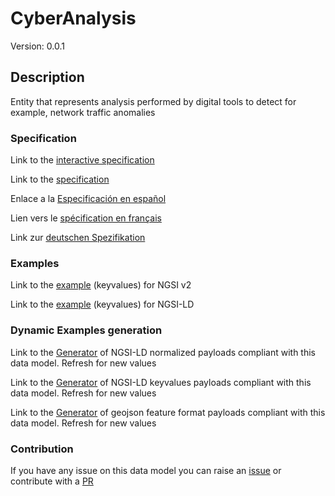 # CyberAnalysis
Version: 0.0.1

## Description 

Entity that represents analysis performed by digital tools to detect for example, network traffic anomalies
### Specification

Link to the [interactive specification](https://swagger.lab.fiware.org/?url=https://raw.githubusercontent.com/smart-data-models/dataModel.RiskManagement/master/CyberAnalysis/swagger.yaml)

Link to the [specification](https://github.com/smart-data-models/dataModel.RiskManagement/blob/master/CyberAnalysis/doc/spec.md)

Enlace a la [Especificación en español](https://github.com/smart-data-models/dataModel.RiskManagement/blob/master/CyberAnalysis/doc/spec_ES.md)

Lien vers le [spécification en français](https://github.com/smart-data-models/dataModel.RiskManagement/blob/master/CyberAnalysis/doc/spec_FR.md)

Link zur [deutschen Spezifikation](https://github.com/smart-data-models/dataModel.RiskManagement/blob/master/CyberAnalysis/doc/spec_DE.md)
### Examples

Link to the [example](https://github.com/smart-data-models/dataModel.RiskManagement/blob/master/CyberAnalysis/examples/example.json) (keyvalues) for NGSI v2

Link to the [example](https://github.com/smart-data-models/dataModel.RiskManagement/blob/master/CyberAnalysis/examples/example.jsonld) (keyvalues) for NGSI-LD
### Dynamic Examples generation

Link to the [Generator](https://smartdatamodels.org/extra/ngsi-ld_generator.php?schemaUrl=https://raw.githubusercontent.com/smart-data-models/dataModel.RiskManagement/master/CyberAnalysis/schema.json&email=info@smartdatamodels.org) of NGSI-LD normalized payloads compliant with this data model. Refresh for new values

Link to the [Generator](https://smartdatamodels.org/extra/ngsi-ld_generator_keyvalues.php?schemaUrl=https://raw.githubusercontent.com/smart-data-models/dataModel.RiskManagement/master/CyberAnalysis/schema.json&email=info@smartdatamodels.org) of NGSI-LD keyvalues payloads compliant with this data model. Refresh for new values

Link to the [Generator](https://smartdatamodels.org/extra/geojson_features_generator_v1.0.php?schemaUrl=https://raw.githubusercontent.com/smart-data-models/dataModel.RiskManagement/master/CyberAnalysis/schema.json&email=info@smartdatamodels.org) of geojson feature format payloads compliant with this data model. Refresh for new values
### Contribution

 If you have any issue on this data model you can raise an [issue](https://github.com/smart-data-models/dataModel.RiskManagement/issues)  or contribute with a [PR](https://github.com/smart-data-models/dataModel.RiskManagement/pulls)